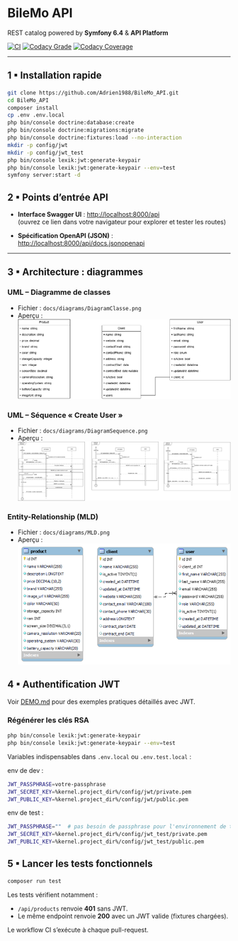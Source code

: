 # BileMo API

REST catalog powered by **Symfony 6.4** & **API Platform**

[![CI](https://github.com/Adrien1988/BileMo_API/actions/workflows/ci.yml/badge.svg)](https://github.com/Adrien1988/BileMo_API/actions/workflows/ci.yml)
[![Codacy Grade](https://app.codacy.com/project/badge/Grade/cce9e0d436f04619b1af9957dce3c193)](https://app.codacy.com/gh/Adrien1988/BileMo_API/dashboard)
[![Codacy Coverage](https://app.codacy.com/project/badge/Coverage/cce9e0d436f04619b1af9957dce3c193)](https://app.codacy.com/gh/Adrien1988/BileMo_API/dashboard?utm_source=github&utm_medium=referral)

---

## 1 ▪ Installation rapide

```bash
git clone https://github.com/Adrien1988/BileMo_API.git
cd BileMo_API
composer install
cp .env .env.local
php bin/console doctrine:database:create
php bin/console doctrine:migrations:migrate
php bin/console doctrine:fixtures:load --no-interaction
mkdir -p config/jwt
mkdir -p config/jwt_test
php bin/console lexik:jwt:generate-keypair
php bin/console lexik:jwt:generate-keypair --env=test
symfony server:start -d
```

## 2 ▪ Points d’entrée API

* **Interface Swagger UI** : [http://localhost:8000/api](http://localhost:8000/api)  
  (ouvrez ce lien dans votre navigateur pour explorer et tester les routes)

* **Spécification OpenAPI (JSON)** : [http://localhost:8000/api/docs.jsonopenapi](http://localhost:8000/api/docs.jsonopenapi)

---

## 3 ▪ Architecture : diagrammes

### UML – Diagramme de classes
* Fichier : `docs/diagrams/DiagramClasse.png`  
* Aperçu :  
![Class diagram](docs/diagrams/DiagramClasse.png)

### UML – Séquence « Create User »
* Fichier : `docs/diagrams/DiagramSequence.png`  
* Aperçu :  
![Sequence diagram](docs/diagrams/DiagramSequence.png)

### Entity-Relationship (MLD)
* Fichier : `docs/diagrams/MLD.png`  
* Aperçu :  
![MLD diagram](docs/diagrams/MLD.png)



## 4 ▪ Authentification JWT

Voir [DEMO.md](DEMO.md) pour des exemples pratiques détaillés avec JWT.

### Régénérer les clés RSA

```bash
php bin/console lexik:jwt:generate-keypair
php bin/console lexik:jwt:generate-keypair --env=test
```

Variables indispensables dans `.env.local` ou `.env.test.local` :

env de dev : 
```bash
JWT_PASSPHRASE=votre-passphrase
JWT_SECRET_KEY=%kernel.project_dir%/config/jwt/private.pem
JWT_PUBLIC_KEY=%kernel.project_dir%/config/jwt/public.pem
```

env de test : 
```bash
JWT_PASSPHRASE=""  # pas besoin de passphrase pour l'environnement de test
JWT_SECRET_KEY=%kernel.project_dir%/config/jwt_test/private.pem
JWT_PUBLIC_KEY=%kernel.project_dir%/config/jwt_test/public.pem
```
## 5 ▪ Lancer les tests fonctionnels

```bash
composer run test
```

Les tests vérifient notamment :

- `/api/products` renvoie **401** sans JWT.
- Le même endpoint renvoie **200** avec un JWT valide (fixtures chargées).

Le workflow CI s’exécute à chaque pull-request.
